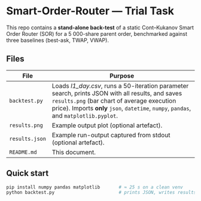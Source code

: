 # Smart-Order-Router ― Trial Task

This repo contains a **stand-alone back-test** of a static Cont–Kukanov Smart
Order Router (SOR) for a 5 000-share parent order, benchmarked against three
baselines (best-ask, TWAP, VWAP).

## Files
| File | Purpose |
|------|---------|
| `backtest.py` | Loads *l1_day.csv*, runs a 50-iteration parameter search, prints JSON with all results, and saves `results.png` (bar chart of average execution price). Imports **only** `json`, `datetime`, `numpy`, `pandas`, and `matplotlib.pyplot`. |
| `results.png` | Example output plot (optional artefact). |
| `results.json` | Example run-output captured from stdout (optional artefact). |
| `README.md` | This document. |

## Quick start

```bash
pip install numpy pandas matplotlib       # ≈ 25 s on a clean venv
python backtest.py                        # prints JSON, writes results.png
